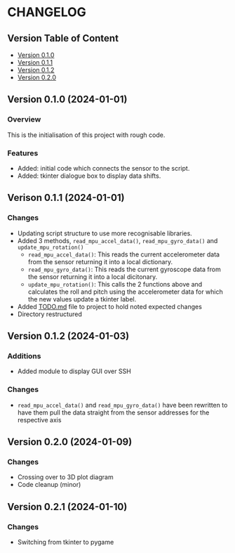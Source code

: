 <!-- markdownlint-disable MD024 -->
# CHANGELOG

## Version Table of Content

- [Version 0.1.0](#version-010-2024-01-01)
- [Version 0.1.1](#verison-011-2024-01-01)
- [Version 0.1.2](#version-012-2024-01-03)
- [Version 0.2.0](#version-020-2024-01-09)

## Version 0.1.0 (2024-01-01)

### Overview

This is the initialisation of this project with rough code.

### Features

- Added: initial code which connects the sensor to the script.
- Added: tkinter dialogue box to display data shifts.

## Verison 0.1.1 (2024-01-01)

### Changes

- Updating script structure to use more recognisable libraries.
- Added 3 methods, `read_mpu_accel_data()`, `read_mpu_gyro_data()` and `update_mpu_rotation()`
  - `read_mpu_accel_data()`: This reads the current accelerometer data from the sensor returning it into a local dictionary.
  - `read_mpu_gyro_data()`: This reads the current gyroscope data from the sensor returning it into a local dicitonary.
  - `update_mpu_rotation()`: This calls the 2 functions above and calculates the roll and pitch using the accelerometer data for which the new values update a tkinter label.
- Added [TODO.md](/mpu6050_raspi_tkinter/TODO.md) file to project to hold noted expected changes
- Directory restructured

## Version 0.1.2 (2024-01-03)

### Additions

- Added module to display GUI over SSH

### Changes

- `read_mpu_accel_data()` and `read_mpu_gyro_data()` have been rewritten to have them pull the data straight from the sensor addresses for the respective axis

## Version 0.2.0 (2024-01-09)

### Changes

- Crossing over to 3D plot diagram
- Code cleanup (minor)

## Version 0.2.1 (2024-01-10)

### Changes

- Switching from tkinter to pygame
